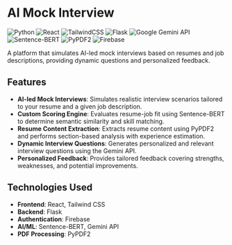 # AI Mock Interview

![Python](https://img.shields.io/badge/Python-3776AB?style=for-the-badge&logo=python&logoColor=white)
![React](https://img.shields.io/badge/React-20232A?style=for-the-badge&logo=react&logoColor=61DAFB)
![TailwindCSS](https://img.shields.io/badge/Tailwind_CSS-38B2AC?style=for-the-badge&logo=tailwind-css&logoColor=white)
![Flask](https://img.shields.io/badge/Flask-000000?style=for-the-badge&logo=flask&logoColor=white)
![Google Gemini API](https://img.shields.io/badge/Gemini_API-blueviolet?style=for-the-badge)
![Sentence-BERT](https://img.shields.io/badge/Sentence--BERT-orange?style=for-the-badge)
![PyPDF2](https://img.shields.io/badge/PyPDF2-red?style=for-the-badge)
![Firebase](https://img.shields.io/badge/Firebase-FFCA28?style=for-the-badge&logo=firebase&logoColor=black)

A platform that simulates AI-led mock interviews based on resumes and job descriptions, providing dynamic questions and personalized feedback. 

## Features

* **AI-led Mock Interviews**: Simulates realistic interview scenarios tailored to your resume and a given job description. 
* **Custom Scoring Engine**: Evaluates resume-job fit using Sentence-BERT to determine semantic similarity and skill matching. 
* **Resume Content Extraction**: Extracts resume content using PyPDF2 and performs section-based analysis with experience estimation. 
* **Dynamic Interview Questions**: Generates personalized and relevant interview questions using the Gemini API. 
* **Personalized Feedback**: Provides tailored feedback covering strengths, weaknesses, and potential improvements.

## Technologies Used

* **Frontend**: React, Tailwind CSS 
* **Backend**: Flask 
* **Authentication**: Firebase
* **AI/ML**: Sentence-BERT, Gemini API 
* **PDF Processing**: PyPDF2 

